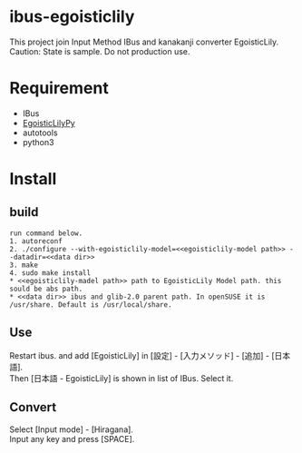 # ibus-egoisticlily
This project join Input Method IBus and kanakanji converter EgoisticLily.<br>
Caution: State is sample. Do not production use.

# Requirement
* IBus
* [EgoisticLilyPy][1]
* autotools
* python3

# Install
## build
    run command below.
    1. autoreconf
    2. ./configure --with-egoisticlily-model=<<egoisticlily-model path>> --datadir=<<data dir>>
    3. make
    4. sudo make install
    * <<egoisticlily-madel path>> path to EgoisticLily Model path. this sould be abs path.
    * <<data dir>> ibus and glib-2.0 parent path. In openSUSE it is /usr/share. Default is /usr/local/share.

## Use
Restart ibus. and add [EgoisticLily] in [設定] - [入力メソッド] - [追加] - [日本語].<br>
Then [日本語 - EgoisticLily] is shown in list of IBus. Select it.<br>

## Convert
Select [Input mode] - [Hiragana].<br>
Input any key and press [SPACE].

[1]:https://github.com/E-Lily/EgoisticLilyPy
